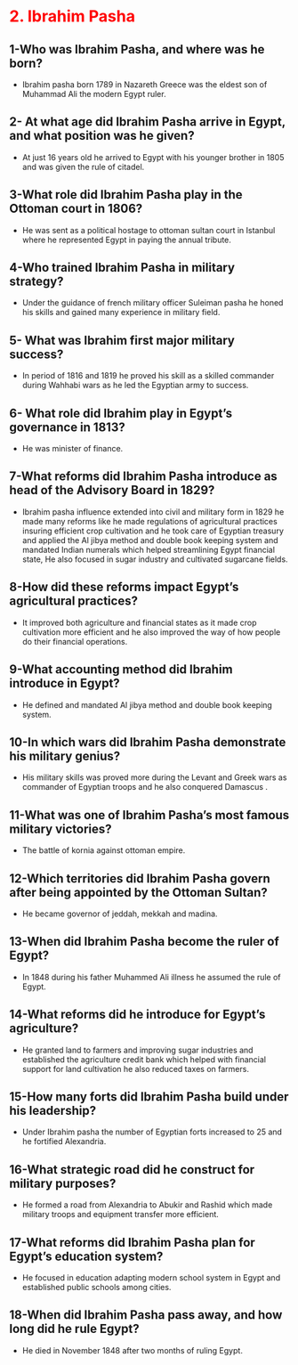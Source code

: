 # **<span style="color: Red">2. Ibrahim Pasha </span>**
## **1-Who was Ibrahim Pasha, and where was he born?**

 - Ibrahim pasha born 1789 in Nazareth Greece was the eldest son of Muhammad Ali the modern Egypt ruler.

## **2- At what age did Ibrahim Pasha arrive in Egypt, and what position was he given?**

- At just 16 years old he arrived to Egypt with his younger brother in 1805 and was given the rule of citadel.

## **3-What role did Ibrahim Pasha play in the Ottoman court in 1806?**

- He was sent as a political hostage to ottoman sultan court in Istanbul where he represented Egypt in paying the annual tribute.

## **4-Who trained Ibrahim Pasha in military strategy?**

- Under the guidance of french military officer Suleiman pasha he honed his skills and gained many experience in military field. 
## **5- What was Ibrahim first major military success?**

- In period of 1816 and 1819 he proved his skill as a skilled commander during Wahhabi wars as he led the Egyptian army to success.

## **6- What role did Ibrahim play in Egypt’s governance in 1813?**

- He was minister of finance.


## **7-What reforms did Ibrahim Pasha introduce as head of the Advisory Board in 1829?**

- Ibrahim pasha influence extended into civil and military form in 1829 he made many reforms like he made regulations of agricultural practices insuring efficient crop cultivation  and he took care of Egyptian treasury and applied the Al jibya method and double book keeping system and mandated Indian numerals which helped streamlining Egypt financial state, He also focused in sugar industry and cultivated sugarcane fields.

## **8-How did these reforms impact Egypt’s agricultural practices?**

- It improved both agriculture and financial states as it made crop cultivation more efficient and he also improved the way of how people do their financial operations.

## **9-What accounting method did Ibrahim introduce in Egypt?**

- He defined and mandated Al jibya method and double book keeping system.

## **10-In which wars did Ibrahim Pasha demonstrate his military genius?**

- His military skills was proved more during the Levant and Greek wars as commander of Egyptian troops and he also conquered Damascus .
## **11-What was one of Ibrahim Pasha’s most famous military victories?**

- The battle of kornia against ottoman empire.

## **12-Which territories did Ibrahim Pasha govern after being appointed by the Ottoman Sultan?**

- He became governor of jeddah, mekkah and madina.


## **13-When did Ibrahim Pasha become the ruler of Egypt?**

- In 1848 during his father Muhammed Ali illness he assumed the rule of Egypt.


## **14-What reforms did he introduce for Egypt’s agriculture?**

- He granted land to farmers and improving sugar industries and established the agriculture credit bank which helped with financial support for land cultivation he also reduced taxes on farmers.

## **15-How many forts did Ibrahim Pasha build under his leadership?**

- Under Ibrahim pasha the number of Egyptian forts increased to 25 and he fortified Alexandria.

## **16-What strategic road did he construct for military purposes?**

- He formed a road from Alexandria to Abukir and Rashid which made military troops and equipment transfer more efficient.


## **17-What reforms did Ibrahim Pasha plan for Egypt’s education system?**

- He focused in education adapting modern school system in Egypt and established public schools among cities.

## **18-When did Ibrahim Pasha pass away, and how long did he rule Egypt?**
- He died in November 1848 after two months of ruling Egypt.
